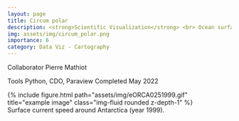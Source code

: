 ```yaml
---
layout: page
title: Circum polar
description: <strong>Scientific Visualization</strong> <br> Ocean surface current speed.
img: assets/img/circum_polar.png
importance: 6
category: Data Viz - Cartography
---
```



Collaborator Pierre Mathiot

Tools Python, CDO, Paraview
Completed May 2022

<div class="row">
    <div class="col-sm mt-3 mt-md-0">
        {% include figure.html path="assets/img/eORCA0251999.gif" title="example image" class="img-fluid rounded z-depth-1" %}
    </div>
</div>
<div class="caption">
    Surface current speed around Antarctica (year 1999).
</div>

